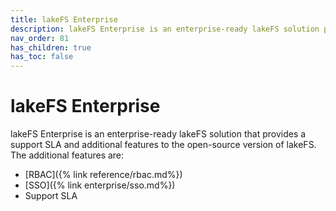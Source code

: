 ```yaml
---
title: lakeFS Enterprise
description: lakeFS Enterprise is an enterprise-ready lakeFS solution providing additional features including RBAC, SSO and Support SLA.
nav_order: 81
has_children: true
has_toc: false
---
```


# lakeFS Enterprise

lakeFS Enterprise is an enterprise-ready lakeFS solution that provides a support SLA and additional features to the open-source version of lakeFS. The additional features are: 
* [RBAC]({% link reference/rbac.md%})
* [SSO]({% link enterprise/sso.md%})
* Support SLA


